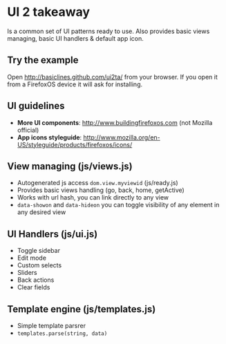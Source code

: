 # UI 2 takeaway
Is a common set of UI patterns ready to use. Also provides basic views managing, basic UI handlers & default app icon.

## Try the example
Open http://basiclines.github.com/ui2ta/ from your browser.
If you open it from a FirefoxOS device it will ask for installing.

## UI guidelines
* **More UI components**: http://www.buildingfirefoxos.com (not Mozilla official)
* **App icons styleguide**: http://www.mozilla.org/en-US/styleguide/products/firefoxos/icons/

## View managing (js/views.js)
* Autogenerated js access `dom.view.myviewid` (js/ready.js)
* Provides basic views handling (go, back, home, getActive)
* Works with url hash, you can link directly to any view
* `data-showon` and `data-hideon` you can toggle visibility of any element in any desired view

## UI Handlers (js/ui.js)
* Toggle sidebar
* Edit mode
* Custom selects
* Sliders
* Back actions
* Clear fields

## Template engine (js/templates.js)
* Simple template parsrer
* `templates.parse(string, data)`

